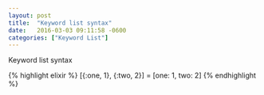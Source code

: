 ```yaml
---
layout: post
title:  "Keyword list syntax"
date:   2016-03-03 09:11:58 -0600
categories: ["Keyword List"]
---
```

Keyword list syntax

{% highlight elixir %}
[{:one, 1}, {:two, 2}] = [one: 1, two: 2]
{% endhighlight %}
